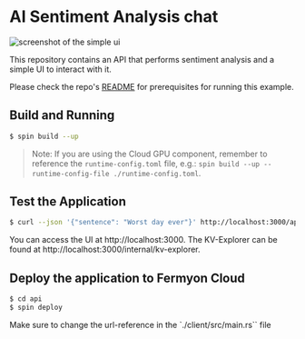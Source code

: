 # AI Sentiment Analysis chat 

![screenshot of the simple ui](https://dl3.pushbulletusercontent.com/4AO47NWWbLYnzD2ghuVh382UF4UZ1KSN/ai-conversational-ui.png)

This repository contains an API that performs sentiment analysis and a simple UI to interact with it.

Please check the repo's [README](../README.md#prerequisites) for prerequisites for running this example.

## Build and Running 

```bash
$ spin build --up
```

> Note: If you are using the Cloud GPU component, remember to reference the `runtime-config.toml` file, e.g.: `spin build --up --runtime-config-file ./runtime-config.toml`.

## Test the Application

```bash
$ curl --json '{"sentence": "Worst day ever"}' http://localhost:3000/api/sentiment-analysis
```

You can access the UI at http://localhost:3000. The KV-Explorer can be found at http://localhost:3000/internal/kv-explorer.

## Deploy the application to Fermyon Cloud

```bash
$ cd api
$ spin deploy
```

Make sure to change the url-reference in the `./client/src/main.rs`` file
